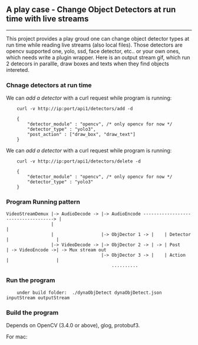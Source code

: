 ##  A play case - Change Object Detectors at run time with live streams
---------

This project provides a play groud one can change object detector types at run time while reading live streams (also local files). Those detectors are opencv supported one, yolo, ssd, face detector, etc.. or your own ones, which needs write a plugin wrapper. Here is an output stream gif, which run 2 detecors in parallle, draw boxes and texts when they find objects intereted.

### Chnage detectors at run time

We can *add a detector* with a curl request while program is running:

``` shell
    curl -v http://ip:port/api1/detectors/add -d 
    
    {
        "detector_module" : "opencv", /* only opencv for now */
        "detector_type" : "yolo3",
        "post_action" : ["draw_box", "draw_text"]
    }
```

We can *add a detector* with a curl request while program is running:

``` shell
    curl -v http://ip:port/api1/detectors/delete -d 
    
    {
        "detector_module" : "opencv", /* only opencv for now */
        "detector_type" : "yolo3"
    }
```

### Program Running pattern

```
VideoStreamDemux |-> AudioDecode -> |-> AudioEncode ------------------------------------> |
                 |                                                                        |
                 |                  |-> ObjDector 1 -> |    | Detector |                  |
                 |-> VideoDecode -> |-> ObjDector 2 -> | -> | Post     | -> VideoEncode ->| -> Mux stream out
                                    |-> ObjDector 3 -> |    | Action   |                  |
                                        ..........
```

### Run the program

``` 
    under build folder:  ./dynaObjDetect dynaObjDetect.json inputStream outputStream
```

### Build the program

Depends on OpenCV (3.4.0 or above), glog, protobuf3.

For mac: 

